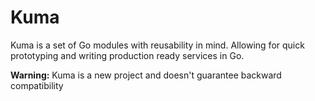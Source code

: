 # Kuma

Kuma is a set of Go modules with reusability in mind. Allowing for quick
prototyping and writing production ready services in Go.

**Warning:** Kuma is a new project and doesn't guarantee backward compatibility
